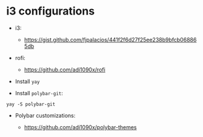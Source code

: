 # i3 configurations

- i3:
  - https://gist.github.com/fjpalacios/441f2f6d27f25ee238b9bfcb068865db

- rofi:
  - https://github.com/adi1090x/rofi

- Install `yay`

- Install `polybar-git`:

```shell
yay -S polybar-git
```

- Polybar customizations:

  - https://github.com/adi1090x/polybar-themes
